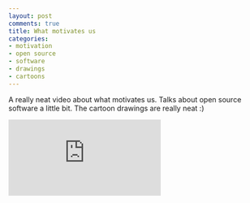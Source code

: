 ```yaml
---
layout: post
comments: true
title: What motivates us
categories:
- motivation
- open source
- software
- drawings
- cartoons
---
```


A really neat video about what motivates us. Talks about open source software a
little bit. The cartoon drawings are really neat :)

<iframe src="http://www.youtube.com/embed/u6XAPnuFjJc" frameborder="0" allowfullscreen></iframe>
